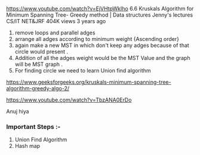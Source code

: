 https://www.youtube.com/watch?v=EjVHtpWkIho
6.6 Kruskals Algorithm for Minimum Spanning Tree- Greedy method | Data structures
Jenny's lectures CS/IT NET&JRF
404K views
3 years ago

1. remove loops and parallel adges 
2. arrange all adges according to minimum weight {Ascending order}
3. again make a new MST in which don't keep any adges because of that circle would present .
4. Addition of all the adges weight would be the MST Value and the graph will be MST graph .
5. For finding circle we need to learn Union find algorithm 


https://www.geeksforgeeks.org/kruskals-minimum-spanning-tree-algorithm-greedy-algo-2/



https://www.youtube.com/watch?v=TbzANA0ErDo

Anuj hiya 

### Important Steps :-
1. Union Find Algorithm
2. Hash map 